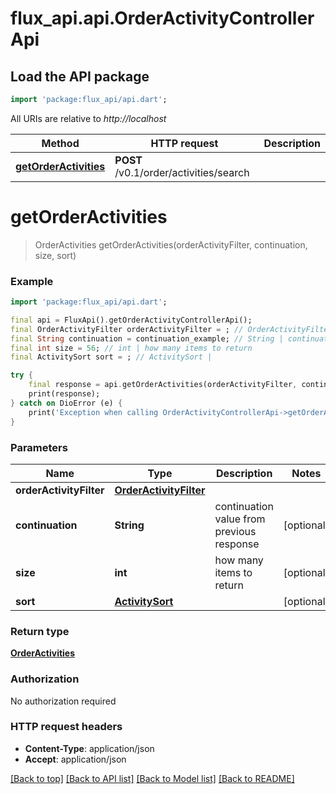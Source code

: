 # flux_api.api.OrderActivityControllerApi

## Load the API package
```dart
import 'package:flux_api/api.dart';
```

All URIs are relative to *http://localhost*

Method | HTTP request | Description
------------- | ------------- | -------------
[**getOrderActivities**](OrderActivityControllerApi.md#getorderactivities) | **POST** /v0.1/order/activities/search | 


# **getOrderActivities**
> OrderActivities getOrderActivities(orderActivityFilter, continuation, size, sort)



### Example
```dart
import 'package:flux_api/api.dart';

final api = FluxApi().getOrderActivityControllerApi();
final OrderActivityFilter orderActivityFilter = ; // OrderActivityFilter | 
final String continuation = continuation_example; // String | continuation value from previous response
final int size = 56; // int | how many items to return
final ActivitySort sort = ; // ActivitySort | 

try {
    final response = api.getOrderActivities(orderActivityFilter, continuation, size, sort);
    print(response);
} catch on DioError (e) {
    print('Exception when calling OrderActivityControllerApi->getOrderActivities: $e\n');
}
```

### Parameters

Name | Type | Description  | Notes
------------- | ------------- | ------------- | -------------
 **orderActivityFilter** | [**OrderActivityFilter**](OrderActivityFilter.md)|  | 
 **continuation** | **String**| continuation value from previous response | [optional] 
 **size** | **int**| how many items to return | [optional] 
 **sort** | [**ActivitySort**](.md)|  | [optional] 

### Return type

[**OrderActivities**](OrderActivities.md)

### Authorization

No authorization required

### HTTP request headers

 - **Content-Type**: application/json
 - **Accept**: application/json

[[Back to top]](#) [[Back to API list]](../README.md#documentation-for-api-endpoints) [[Back to Model list]](../README.md#documentation-for-models) [[Back to README]](../README.md)

